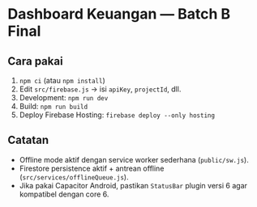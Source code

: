 # Dashboard Keuangan — Batch B Final

## Cara pakai
1. `npm ci` (atau `npm install`)
2. Edit `src/firebase.js` → isi `apiKey`, `projectId`, dll.
3. Development: `npm run dev`
4. Build: `npm run build`
5. Deploy Firebase Hosting: `firebase deploy --only hosting`

## Catatan
- Offline mode aktif dengan service worker sederhana (`public/sw.js`).
- Firestore persistence aktif + antrean offline (`src/services/offlineQueue.js`).
- Jika pakai Capacitor Android, pastikan `StatusBar` plugin versi 6 agar kompatibel dengan core 6.
